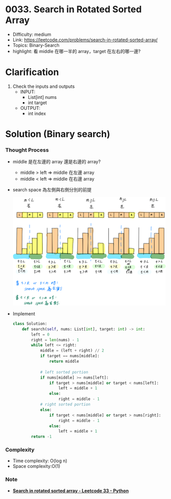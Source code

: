 # 0033. Search in Rotated Sorted Array

* Difficulty: medium
* Link: https://leetcode.com/problems/search-in-rotated-sorted-array/
* Topics: Binary-Search
* highlight: 看 middle 在哪一半的 array，target 在左右的哪一邊?

# Clarification

1. Check the inputs and outputs
    - INPUT:
        - List[int] nums
        - int target
    - OUTPUT:
        - int index

# Solution (Binary search)

### Thought Process

- middle 是在左邊的 array 還是右邊的 array?
    - middle > left ⇒ middle 在左邊 array
    - middle < left ⇒ middle 在右邊 array
- search space 為左側與右側分別的前提
    
    ![Untitled](./Untitled.png)
    
- Implement
    
    ```python
    class Solution:
        def search(self, nums: List[int], target: int) -> int:
            left = 0
            right = len(nums) - 1
            while left <= right:
                middle = (left + right) // 2
                if target == nums[middle]:
                    return middle
                
                # left sorted portion
                if nums[middle] >= nums[left]:
                    if target > nums[middle] or target < nums[left]:
                        left = middle + 1
                    else:
                        right = middle - 1
                # right sorted portion
                else:
                    if target < nums[middle] or target > nums[right]:
                        right = middle - 1
                    else:
                        left = middle + 1
            return -1
    ```
    

### Complexity

- Time complexity: O(log n)
- Space complexity:O(1)

### Note

- **[Search in rotated sorted array - Leetcode 33 - Python](https://www.youtube.com/watch?v=U8XENwh8Oy8)**